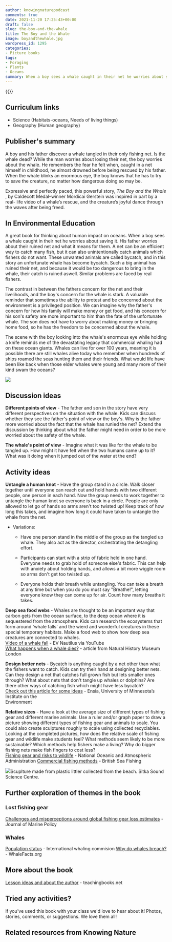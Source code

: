 ```yaml
---
author: knowingnaturepodcast
comments: true
date: 2021-11-20 17:25:43+00:00
draft: false
slug: the-boy-and-the-whale
title: The Boy and the Whale
image: boyandthewhale.jpg
wordpress_id: 1295
categories:
- Picture books
tags:
- Foraging
- Plants
- Oceans
summary: When a boy sees a whale caught in their net he worries about saving it. His father worries about their ruined net and what it means for their family. A great book for thinking about human impact on oceans.
---
```


{{<book ageFrom="5" ageTo="10"
        author="Mordicai Gerstein"
        illustrator="Mordicai Gerstein"
        cover="boyandthewhale.jpg"
        publisher="Roaring Brook Press"
        publisher-link="https://us.macmillan.com/books/9781626725058/the-boy-and-the-whale"
        date="2017-11-21"
        pages="40">}}

## Curriculum links

  * Science (Habitats-oceans, Needs of living things)
  * Geography (Human geography)

## Publisher's summary

A boy and his father discover a whale tangled in their only fishing net. Is
the whale dead? While the man worries about losing their net, the boy worries
about the whale. He remembers the fear he felt when, caught in a net himself
in childhood, he almost drowned before being rescued by his father. When the
whale blinks an enormous eye, the boy knows that he has to try to save the
creature, no matter how dangerous doing so may be.

Expressive and perfectly paced, this powerful story,  _The Boy and the Whale_
, by Caldecott Medal–winner Mordicai Gerstein was inspired in part by a real-
life video of a whale’s rescue, and the creature’s joyful dance through the
waves after being freed.

## In Environmental Education

A great book for thinking about human impact on oceans. When a boy sees a
whale caught in their net he worries about saving it. His father worries about
their ruined net and what it means for them. A net can be an efficient way to
catch many fish, but it can also unintentionally catch animals which fishers
do not want. These unwanted animals are called bycatch, and in this story an
unfortunate whale has become bycatch. Such a big animal has ruined their net,
and because it would be too dangerous to bring in the whale, their catch is
ruined aswell. Similar problems are faced by real fishers.

The contrast in between the fathers concern for the net and their livelihoods,
and the boy's concern for the whale is stark. A valuable reminder that
sometimes the ability to protest and be concerned about the environment is a
privileged position. We can imagine why the father's concern for how his
family will make money or get food, and his concern for his son's safety are
more important to him than the fate of the unfortunate whale. The son does not
have to worry about making money or bringing home food, so he has the freedom
to be concerned about the whale.

The scene with the boy looking into the whale's enormous eye while holding a
knife reminds me of the devastating legacy that commercial whaling had on
these ocean giants. Whales can live for over 100 years, meaning it is possible
there are still whales alive today who remember when hundreds of ships roamed
the seas hunting them and their friends. What would life have been like back
when those elder whales were young and many more of their kind swam the
oceans?

![](boyandthewhale_page.jpg)

## Discussion ideas

**Different points of view** \- The father and son in the story have very
different perspectives on the situation with the whale. Kids can discuss
whether they see the father's point of view or the boy's. Why is the father
more worried about the fact that the whale has runied the net? Extend the
discussion by thinking about what the father might need in order to be more
worried about the safety of the whale.

**The whale's point of view** \- Imagine what it was like for the whale to be
tangled up. How might it have felt when the two humans came up to it? What was
it doing when it jumped out of the water at the end?

## Activity ideas

**Untangle a human knot** \- Have the group stand in a circle. Walk closer
together until everyone can reach out and hold hands with two different
people, one person in each hand. Now the group needs to work together to
untangle the human knot so everyone is back in a circle. People are only
allowed to let go of hands so arms aren't too twisted up! Keep track of how
long this takes, and imagine how long it could have taken to untangle the
whale from the net.

  * Variations:
    * Have one person stand in the middle of the group as the tangled up whale. They also act as the director, orchestrating the detangling effort.  

    * Participants can start with a strip of fabric held in one hand. Everyone needs to grab hold of someone else's fabric. This can help with anxiety about holding hands, and allows a bit more wiggle room so arms don't get too twisted up.  

    * Everyone holds their breath while untangling. You can take a breath at any time but when you do you must say "Breathe!", letting everyone know they can come up for air. Count how many breaths it takes.

**Deep sea food webs** \- Whales are thought to be an important way that
carbon gets from the ocean surface, to the deep ocean where it is sequestered
from the atmosphere. Kids can research the ecosystems that form around 'whale
falls' and the wierd and wonderful creatures in these special temporary
habitats. Make a food web to show how deep sea creatures are connected to
whales.  
[Video of a whale fall](https://youtu.be/CZzQhiNQXxU) \- EV Nautilus via YouTube  
[What happens when a whale dies?](https://www.nhm.ac.uk/discover/what-happens-when-whales-die.html) \- article from Natural History Museum London

**Design better nets** \- Bycatch is anything caught by a net other than what
the fishers want to catch. Kids can try their hand at designing better nets.
Can they design a net that catches full grown fish but lets smaller ones
through? What about nets that don't tangle up whales or dolphins? Are there
other ways of catching fish which might have less bycatch?  
[Check out this article for some ideas](https://ensia.com/features/nets-save-fish-bycatch/) \- Ensia, University of Minnesota’s Institute on the   
Environment

**Relative sizes** \- Have a look at the average size of different types of
fishing gear and different marine animals. Use a ruler and/or graph paper to
draw a picture showing different types of fishing gear and animals to scale.
You could also create sculptures roughly to scale using collected recyclables.
Looking at the completed pictures, how does the relative scale of fishing gear
and wildlife make students feel? What methods seem likely to be more
sustainable? Which methods help fishers make a living? Why do bigger fishing
nets make fish fingers to cost less?  
[Fishing gear and risks to wildlife](https://www.fisheries.noaa.gov/national/bycatch/fishing-gear-and-risks-protected-species) \- National Oceanic and Atmospheric Administration
[Commercial fishing methods](https://britishseafishing.co.uk/commercial-fishing-methods/) \- British Sea Fishing

![](sitkasciencecentre.jpg)Scuplture made from plastic littler collected from the beach. Sitka Sound Science Centre.

## Further exploration of themes in the book

### Lost fishing gear

[Challenges and misperceptions around global fishing gear loss estimates](https://www.sciencedirect.com/science/article/pii/S0308597X21001330) \- Journal of Marine Policy

### Whales

[Population status](https://iwc.int/status) \- International whaling commision
[Why do whales breach?](https://www.whalefacts.org/why-do-whales-breach/) \- WhaleFacts.org

## More about the book

[Lesson ideas and about the author](https://www.teachingbooks.net/tb.cgi?tid=58126) \- teachingbooks.net

## Tried any activities?

If you've used this book with your class we'd love to hear about it! Photos,
stories, comments, or suggestions. We love them all!

## Related resources from Knowing Nature

